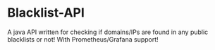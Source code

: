 # Blacklist-API
A java API written for checking if domains/IPs are found in any public blacklists or not! With Prometheus/Grafana support!
